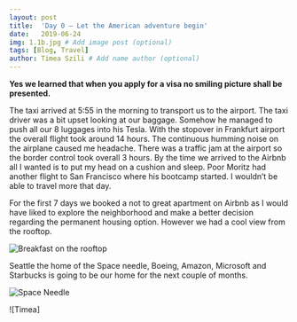 ```yaml
---
layout: post
title:  'Day 0 – Let the American adventure begin'
date:   2019-06-24
img: 1.1b.jpg # Add image post (optional)
tags: [Blog, Travel]
author: Timea Szili # Add name author (optional)
---
```


**Yes we learned that when you apply for a visa no smiling picture shall be presented.**

The taxi arrived at 5:55 in the morning to transport us to the airport. The taxi driver was a bit upset looking at our baggage. Somehow he managed to push all our 8 luggages into his Tesla. 
With the stopover in Frankfurt airport the overall flight took around 14 hours. The continuous humming noise on the airplane caused me headache. There was a traffic jam at the airport so the border control took overall 3 hours. By the time we arrived to the Airbnb all I wanted is to put my head on a cushion and sleep. Poor Moritz had another flight to San Francisco where his bootcamp started. I wouldn’t be able to travel more that day.

For the first 7 days we booked a not to great apartment on Airbnb as I would have liked to explore the neighborhood and make a better decision regarding the permanent housing option. However we had a cool view from the rooftop.

![Breakfast on the rooftop]({{site.baseurl}}/assets/img/1.2.JPG)

Seattle the home of the Space needle, Boeing, Amazon, Microsoft and Starbucks is going to be our home for the next couple of months.

![Space Needle]({{site.baseurl}}/assets/img/1.23.jpg)

![Timea]


